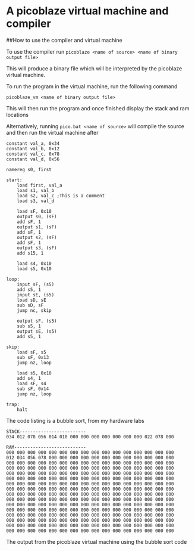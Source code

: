 # A picoblaze virtual machine and compiler


##How to use the compiler and virtual machine

To use the compiler run
`picoblaze <name of source> <name of binary output file>`

This will produce a binary file which will be interpreted by the picoblaze virtual machine.

To run the program in the virtual machine, run the following command

`picoblaze_vm <name of binary output file>`

This will then run the program and once finished display the stack and ram locations

Alternatively, running `pico.bat <name of source>` will compile the source and then run the virtual machine after

```
constant val_a, 0x34
constant val_b, 0x12
constant val_c, 0x78
constant val_d, 0x56

namereg s0, first

start:
	load first, val_a
	load s1, val_b
	load s2, val_c ;This is a comment
	load s3, val_d
	
	load sF, 0x10
	output s0, (sF)
	add sF, 1
	output s1, (sF)
	add sF, 1
	output s2, (sF)
	add sF, 1
	output s3, (sF)
	add s15, 1
	
	load s4, 0x10
	load s5, 0x10

loop:
	input sF, (s5)
	add s5, 1
	input sE, (s5)
	load sD, sE
	sub sD, sF
	jump nc, skip
	
	output sF, (s5)
	sub s5, 1
	output sE, (s5)
	add s5, 1

skip:
	load sF, s5
	sub sF, 0x13
	jump nz, loop
	
	load s5, 0x10
	add s4, 1
	load sF, s4
	sub sF, 0x14
	jump nz, loop

trap: 
	halt
```
The code listing is a bubble sort, from my hardware labs

```
STACK-------------------------
034 012 078 056 014 010 000 000 000 000 000 000 000 022 078 000

RAM---------------------------
000 000 000 000 000 000 000 000 000 000 000 000 000 000 000 000
012 034 056 078 000 000 000 000 000 000 000 000 000 000 000 000
000 000 000 000 000 000 000 000 000 000 000 000 000 000 000 000
000 000 000 000 000 000 000 000 000 000 000 000 000 000 000 000
000 000 000 000 000 000 000 000 000 000 000 000 000 000 000 000
000 000 000 000 000 000 000 000 000 000 000 000 000 000 000 000
000 000 000 000 000 000 000 000 000 000 000 000 000 000 000 000
000 000 000 000 000 000 000 000 000 000 000 000 000 000 000 000
000 000 000 000 000 000 000 000 000 000 000 000 000 000 000 000
000 000 000 000 000 000 000 000 000 000 000 000 000 000 000 000
000 000 000 000 000 000 000 000 000 000 000 000 000 000 000 000
000 000 000 000 000 000 000 000 000 000 000 000 000 000 000 000
000 000 000 000 000 000 000 000 000 000 000 000 000 000 000 000
000 000 000 000 000 000 000 000 000 000 000 000 000 000 000 000
000 000 000 000 000 000 000 000 000 000 000 000 000 000 000 000
000 000 000 000 000 000 000 000 000 000 000 000 000 000 000 000
```

The output from the picoblaze virtual machine using the bubble sort code